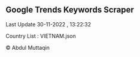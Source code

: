 

## Google Trends Keywords Scraper 
 
Last Update 30-11-2022 , 13:22:32

Country List :
VIETNAM.json



© Abdul Muttaqin 
